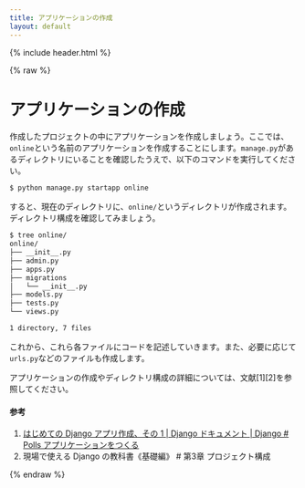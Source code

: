 ```yaml
---
title: アプリケーションの作成
layout: default
---
```


{% include header.html %}

{% raw %}

# アプリケーションの作成

作成したプロジェクトの中にアプリケーションを作成しましょう。ここでは、`online`という名前のアプリケーションを作成することにします。`manage.py`があるディレクトリにいることを確認したうえで、以下のコマンドを実行してください。

```bash
$ python manage.py startapp online
```

すると、現在のディレクトリに、`online/`というディレクトリが作成されます。ディレクトリ構成を確認してみましょう。

```bash
$ tree online/
online/
├── __init__.py
├── admin.py
├── apps.py
├── migrations
│   └── __init__.py
├── models.py
├── tests.py
└── views.py

1 directory, 7 files
```

これから、これら各ファイルにコードを記述していきます。また、必要に応じて`urls.py`などのファイルも作成します。

アプリケーションの作成やディレクトリ構成の詳細については、文献[1][2]を参照してください。

#### 参考
1. [はじめての Django アプリ作成、その 1 \| Django ドキュメント \| Django # Polls アプリケーションをつくる](https://docs.djangoproject.com/ja/4.1/intro/tutorial01/#creating-the-polls-app)
1. 現場で使える Django の教科書《基礎編》 # 第3章 プロジェクト構成

{% endraw %}
